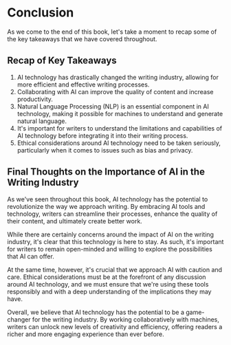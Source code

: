 # Conclusion

As we come to the end of this book, let's take a moment to recap some of the key takeaways that we have covered throughout.

Recap of Key Takeaways
----------------------

1. AI technology has drastically changed the writing industry, allowing for more efficient and effective writing processes.
2. Collaborating with AI can improve the quality of content and increase productivity.
3. Natural Language Processing (NLP) is an essential component in AI technology, making it possible for machines to understand and generate natural language.
4. It's important for writers to understand the limitations and capabilities of AI technology before integrating it into their writing process.
5. Ethical considerations around AI technology need to be taken seriously, particularly when it comes to issues such as bias and privacy.

Final Thoughts on the Importance of AI in the Writing Industry
--------------------------------------------------------------

As we've seen throughout this book, AI technology has the potential to revolutionize the way we approach writing. By embracing AI tools and technology, writers can streamline their processes, enhance the quality of their content, and ultimately create better work.

While there are certainly concerns around the impact of AI on the writing industry, it's clear that this technology is here to stay. As such, it's important for writers to remain open-minded and willing to explore the possibilities that AI can offer.

At the same time, however, it's crucial that we approach AI with caution and care. Ethical considerations must be at the forefront of any discussion around AI technology, and we must ensure that we're using these tools responsibly and with a deep understanding of the implications they may have.

Overall, we believe that AI technology has the potential to be a game-changer for the writing industry. By working collaboratively with machines, writers can unlock new levels of creativity and efficiency, offering readers a richer and more engaging experience than ever before.